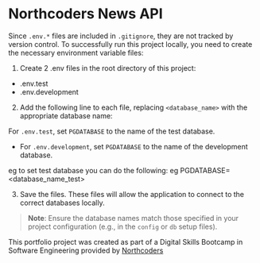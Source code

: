 # Northcoders News API

Since `.env.*` files are included in `.gitignore`, they are not tracked by version control. To successfully run this project locally, you need to create the necessary environment variable files: 

1.  Create 2 .env files in the root directory of this project: 

- .env.test 
- .env.development

2. Add the following line to each file, replacing `<database_name>` with the appropriate database name:

For `.env.test`, set `PGDATABASE` to the name of the test database.
- For `.env.development`, set `PGDATABASE` to the name of the development database.

eg to set test database you can do the following: 
eg PGDATABASE=<database_name_test>

3. Save the files. These files will allow the application to connect to the correct databases locally.

> **Note**: Ensure the database names match those specified in your project configuration (e.g., in the `config` or `db` setup files).

This portfolio project was created as part of a Digital Skills Bootcamp in Software Engineering provided by [Northcoders](https://northcoders.com/)
